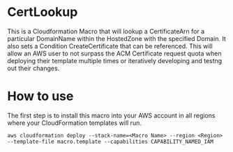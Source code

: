 # CertLookup

This is a Cloudformation Macro that will lookup a CertificateArn for a particular DomainName within the HostedZone with the specified Domain.  It also sets a Condition CreateCertificate that can be referenced.  This will allow an AWS user to not surpass the ACM Certificate request quota when deploying their template multiple times or iteratively developing and testng out their changes.

# How to use

The first step is to install this macro into your AWS account in all regions where your CloudFormation templates will run.

```
aws cloudformation deploy --stack-name=<Macro Name> --region <Region> --template-file macro.template --capabilities CAPABILITY_NAMED_IAM 
```